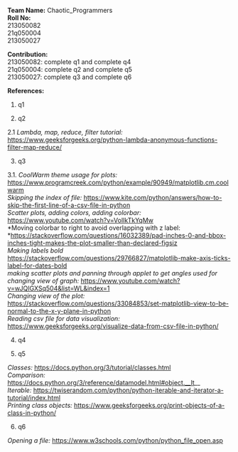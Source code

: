 **Team Name:** Chaotic_Programmers  
**Roll No:**  
213050082  
21q050004  
213050027  

**Contribution:**  
213050082: complete q1 and complete q4  
21q050004: complete q2 and complete q5    
213050027: complete q3 and complete q6  

**References:**  
1) q1

2) q2

2.1 *Lambda, map, reduce, filter tutorial:* https://www.geeksforgeeks.org/python-lambda-anonymous-functions-filter-map-reduce/  

3) q3

3.1. *CoolWarm theme usage for plots:* https://www.programcreek.com/python/example/90949/matplotlib.cm.coolwarm  
*Skipping the index of file:* https://www.kite.com/python/answers/how-to-skip-the-first-line-of-a-csv-file-in-python  
*Scatter plots, adding colors, adding colorbar:* https://www.youtube.com/watch?v=VolIkTkYqMw  
*Moving colorbar to right to avoid overlapping with z label: *https://stackoverflow.com/questions/16032389/pad-inches-0-and-bbox-inches-tight-makes-the-plot-smaller-than-declared-figsiz  
*Making labels bold* https://stackoverflow.com/questions/29766827/matplotlib-make-axis-ticks-label-for-dates-bold  
*making scatter plots and panning through applet to get angles used for changing view of graph:* https://www.youtube.com/watch?v=wJQIGXSq504&list=WL&index=1  
*Changing view of the plot:* https://stackoverflow.com/questions/33084853/set-matplotlib-view-to-be-normal-to-the-x-y-plane-in-python  
*Reading csv file for data visualization:* https://www.geeksforgeeks.org/visualize-data-from-csv-file-in-python/  

4. q4

5. q5

*Classes:* https://docs.python.org/3/tutorial/classes.html  
*Comparison:* https://docs.python.org/3/reference/datamodel.html#object.__lt__  
*Iterable:* https://twiserandom.com/python/python-iterable-and-iterator-a-tutorial/index.html  
*Printing class objects:* https://www.geeksforgeeks.org/print-objects-of-a-class-in-python/  

6. q6

*Opening a file:* https://www.w3schools.com/python/python_file_open.asp

